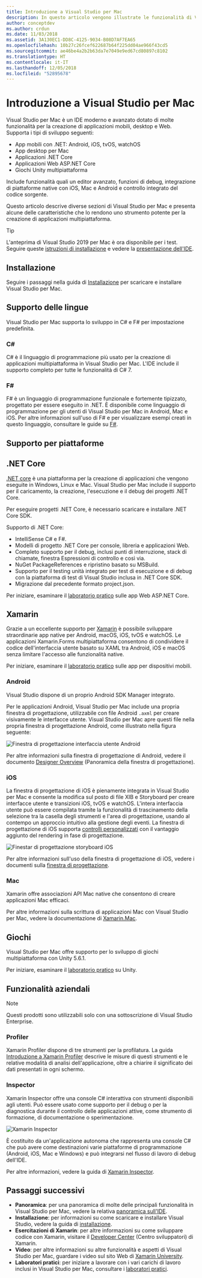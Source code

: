 ```yaml
---
title: Introduzione a Visual Studio per Mac
description: In questo articolo vengono illustrate le funzionalità di Visual Studio per Mac
author: conceptdev
ms.author: crdun
ms.date: 11/03/2018
ms.assetid: 3A130EC1-DD8C-4125-9034-B08D7AF7EA65
ms.openlocfilehash: 10b27c26fcef622687b64f225dd04ae966f43cd5
ms.sourcegitcommit: ae46be4a2b2b63da7e7049e9ed67cd80897c8102
ms.translationtype: HT
ms.contentlocale: it-IT
ms.lasthandoff: 12/05/2018
ms.locfileid: "52895678"
---
```

# <a name="introducing-visual-studio-for-mac"></a>Introduzione a Visual Studio per Mac

Visual Studio per Mac è un IDE moderno e avanzato dotato di molte funzionalità per la creazione di applicazioni mobili, desktop e Web. Supporta i tipi di sviluppo seguenti:

* App mobili con .NET: Android, iOS, tvOS, watchOS
* App desktop per Mac
* Applicazioni .NET Core
* Applicazioni Web ASP.NET Core
* Giochi Unity multipiattaforma

Include funzionalità quali un editor avanzato, funzioni di debug, integrazione di piattaforme native con iOS, Mac e Android e controllo integrato del codice sorgente.

Questo articolo descrive diverse sezioni di Visual Studio per Mac e presenta alcune delle caratteristiche che lo rendono uno strumento potente per la creazione di applicazioni multipiattaforma.

> [!TIP]
> L'anteprima di Visual Studio 2019 per Mac è ora disponibile per i test. Seguire queste [istruzioni di installazione](install-preview.md) e vedere la [presentazione dell'IDE](ide-tour.md).

## <a name="installation"></a>Installazione

Seguire i passaggi nella guida di [Installazione](install-preview.md) per scaricare e installare Visual Studio per Mac.

## <a name="language-support"></a>Supporto delle lingue

Visual Studio per Mac supporta lo sviluppo in C# e F# per impostazione predefinita.

### <a name="c"></a>C#

C# è il linguaggio di programmazione più usato per la creazione di applicazioni multipiattaforma in Visual Studio per Mac. L'IDE include il supporto completo per tutte le funzionalità di C# 7.

### <a name="f"></a>F#

F# è un linguaggio di programmazione funzionale e fortemente tipizzato, progettato per essere eseguito in .NET. È disponibile come linguaggio di programmazione per gli utenti di Visual Studio per Mac in Android, Mac e iOS. Per altre informazioni sull'uso di F# e per visualizzare esempi creati in questo linguaggio, consultare le guide su [F#](https://developer.xamarin.com/guides/cross-platform/fsharp/).

## <a name="platform-support"></a>Supporto per piattaforme

## <a name="net-core"></a>.NET Core

[.NET core](https://www.microsoft.com/net/core#macos) è una piattaforma per la creazione di applicazioni che vengono eseguite in Windows, Linux e Mac. Visual Studio per Mac include il supporto per il caricamento, la creazione, l'esecuzione e il debug dei progetti .NET Core. 

Per eseguire progetti .NET Core, è necessario scaricare e installare .NET Core SDK.

Supporto di .NET Core:

* IntelliSense C# e F#.
* Modelli di progetto .NET Core per console, libreria e applicazioni Web.
* Completo supporto per il debug, inclusi punti di interruzione, stack di chiamate, finestra Espressioni di controllo e così via.
* NuGet PackageReferences e ripristino basato su MSBuild.
* Supporto per il testing unità integrato per test di esecuzione e di debug con la piattaforma di test di Visual Studio inclusa in .NET Core SDK.
* Migrazione dal precedente formato project.json.

Per iniziare, esaminare il [laboratorio pratico](https://github.com/Microsoft/vs4mac-labs/tree/master/Web/Getting-Started) sulle app Web ASP.NET Core.

## <a name="xamarin"></a>Xamarin

Grazie a un eccellente supporto per [Xamarin](https://developer.xamarin.com/) è possibile sviluppare straordinarie app native per Android, macOS, iOS, tvOS e watchOS. Le applicazioni Xamarin.Forms multipiattaforma consentono di condividere il codice dell'interfaccia utente basato su XAML tra Android, iOS e macOS senza limitare l'accesso alle funzionalità native.

Per iniziare, esaminare il [laboratorio pratico](https://github.com/Microsoft/vs4mac-labs/tree/master/Mobile/Getting-Started) sulle app per dispositivi mobili.

### <a name="android"></a>Android

Visual Studio dispone di un proprio Android SDK Manager integrato.

Per le applicazioni Android, Visual Studio per Mac include una propria finestra di progettazione, utilizzabile con file Android `.axml` per creare visivamente le interfacce utente. Visual Studio per Mac apre questi file nella propria finestra di progettazione Android, come illustrato nella figura seguente:

![Finestra di progettazione interfaccia utente Android](media/intro-image31.png)

Per altre informazioni sulla finestra di progettazione di Android, vedere il documento [Designer Overview](https://developer.xamarin.com/Android/Guides/User_Interface/Designer_Overview) (Panoramica della finestra di progettazione).

### <a name="ios"></a>iOS

La finestra di progettazione di iOS è pienamente integrata in Visual Studio per Mac e consente la modifica sul posto di file XIB e Storyboard per creare interfacce utente e transizioni iOS, tvOS e watchOS. L'intera interfaccia utente può essere compilata tramite la funzionalità di trascinamento della selezione tra la casella degli strumenti e l'area di progettazione, usando al contempo un approccio intuitivo alla gestione degli eventi. La finestra di progettazione di iOS supporta [controlli personalizzati](https://developer.xamarin.com/guides/ios/user_interface/designer/ios_designable_controls_overview/) con il vantaggio aggiunto del rendering in fase di progettazione.

![Finestar di progettazione storyboard iOS](media/intro-image30.png)

Per altre informazioni sull'uso della finestra di progettazione di iOS, vedere i documenti sulla [finestra di progettazione](https://developer.xamarin.com/guides/ios/user_interface/designer).

### <a name="mac"></a>Mac

Xamarin offre associazioni API Mac native che consentono di creare applicazioni Mac efficaci.

Per altre informazioni sulla scrittura di applicazioni Mac con Visual Studio per Mac, vedere la documentazione di [Xamarin.Mac](https://developer.xamarin.com/guides/#mac).

## <a name="gaming"></a>Giochi

Visual Studio per Mac offre supporto per lo sviluppo di giochi multipiattaforma con Unity 5.6.1.

Per iniziare, esaminare il [laboratorio pratico](https://github.com/Microsoft/vs4mac-labs/tree/master/Unity/Getting-Started) su Unity.

## <a name="enterprise-features"></a>Funzionalità aziendali

> [!Note]
> Questi prodotti sono utilizzabili solo con una sottoscrizione di Visual Studio Enterprise.

### <a name="profiler"></a>Profiler

Xamarin Profiler dispone di tre strumenti per la profilatura. La guida [Introduzione a Xamarin Profiler](https://developer.xamarin.com/guides/cross-platform/deployment,_testing,_and_metrics/xamarin-profiler/) descrive le misure di questi strumenti e le relative modalità di analisi dell'applicazione, oltre a chiarire il significato dei dati presentati in ogni schermo.

### <a name="inspector"></a>Inspector

Xamarin Inspector offre una console C# interattiva con strumenti disponibili agli utenti. Può essere usato come supporto per il debug o per la diagnostica durante il controllo delle applicazioni attive, come strumento di formazione, di documentazione o sperimentazione.

![Xamarin Inspector](media/intro-inspector.png)

È costituito da un'applicazione autonoma che rappresenta una console C# che può avere come destinazioni varie piattaforme di programmazione (Android, iOS, Mac e Windows) e può integrarsi nel flusso di lavoro di debug dell'IDE. 

Per altre informazioni, vedere la guida di [Xamarin Inspector](https://developer.xamarin.com/guides/cross-platform/inspector/).

## <a name="next-steps"></a>Passaggi successivi

* **Panoramica**: per una panoramica di molte delle principali funzionalità in Visual Studio per Mac, vedere la relativa [panoramica sull'IDE](ide-tour.md).
* **Installazione**: per informazioni su come scaricare e installare Visual Studio, vedere la guida di [installazione](installation.md).
* **Esercitazioni di Xamarin**: per altre informazioni su come sviluppare codice con Xamarin, visitare il [Developer Center](https://developer.xamarin.com) (Centro sviluppatori) di Xamarin.
* **Video**: per altre informazioni su altre funzionalità e aspetti di Visual Studio per Mac, guardare i video sul sito Web di [Xamarin University](https://university.xamarin.com).
* **Laboratori pratici**: per iniziare a lavorare con i vari carichi di lavoro inclusi in Visual Studio per Mac, consultare i [laboratori pratici](https://github.com/Microsoft/vs4mac-labs).
